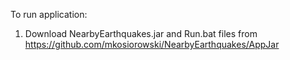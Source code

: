 To run application:
1. Download NearbyEarthquakes.jar and Run.bat files from https://github.com/mkosiorowski/NearbyEarthquakes/AppJar
